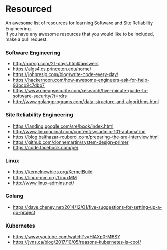 # Resourced
An awesome list of resources for learning Software and Site Reliability Engineering.</br>
If you have any awesome resources that you would like to be included, make a pull request.

### Software Engineering
+ http://norvig.com/21-days.html#answers
+ https://algs4.cs.princeton.edu/home/
+ https://johnresig.com/blog/write-code-every-day/
+ https://hackernoon.com/how-awesome-engineers-ask-for-help-93bcb2c7dbb7
+ https://www.oneupsecurity.com/research/five-minute-guide-to-software-security/?t=rdrs
+ http://www.golangprograms.com/data-structure-and-algorithms.html

### Site Reliability Engineering
+ https://landing.google.com/sre/book/index.html
+ http://www.linuxjournal.com/content/sysadmin-101-automation
+ https://blog.balthazar-rouberol.com/preparing-the-sre-interview.html
+ https://github.com/donnemartin/system-design-primer
+ https://code.facebook.com/pe/

### Linux
+ https://kernelnewbies.org/KernelBuild
+ https://linux-mm.org/LinuxMM
+ http://www.linux-admins.net/

### Golang
+ https://dave.cheney.net/2014/12/01/five-suggestions-for-setting-up-a-go-project

### Kubernetes
+ https://www.youtube.com/watch?v=HlAXp0-M6SY
+ https://jvns.ca/blog/2017/10/05/reasons-kubernetes-is-cool/

